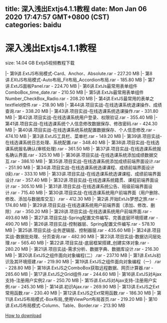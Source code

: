 
title: 深入浅出Extjs4.1.1教程
date: Mon Jan 06 2020 17:47:57 GMT+0800 (CST)    
categories: baidu
---

# 深入浅出Extjs4.1.1教程
size: 14.04 GB
 Extjs5视频教程下载
 
|- 第9讲.ExtJS布局模式-Card、Anchor、Absolute.rar - 227.20 MB
|- 第8讲.EXtJS布局模式-Auto布局_Fit布局_Accordion布局.rar - 185.80 MB
|- 第7讲.ExtJS面板Panel.rar - 224.70 MB
|- 第6讲.ExtJs最常用表单组件ComboBox_time_date.rar - 210.50 MB
|- 第5讲.ExtJs最常用表单组件Number_CheckBox_Radio.rar - 208.20 MB
|- 第4讲.ExtJS最常用的表单之textfield控件.rar - 218.90 MB
|- 第44讲.项目实战-在线选课系统退课操作、成绩查询.rar - 338.20 MB
|- 第43讲.项目实战-在线选课系统选课操作.rar - 331.80 MB
|- 第42讲.项目实战-在线选课系统用户登录、权限验证.rar - 355.40 MB
|- 第41讲.项目实战-在线选课系统个人信息修改数据保存、修改密码.rar - 424.30 MB
|- 第40讲.项目实战-在线选课系统系统配置数据保存、个人信息修改.rar - 474.10 MB
|- 第3讲.ExtJS工具栏、菜单栏.rar - 149.20 MB
|- 第39讲.项目实战-在线选课系统日志处理、系统配置.rar - 348.40 MB
|- 第38讲.项目实战-在线选课系统报名确认(审核处理).rar - 361.50 MB
|- 第37讲.项目实战-在线选课系统报名确认界面.rar - 325.10 MB
|- 第36讲.项目实战-在线选课系统添加成绩数据交互.rar - 386.10 MB
|- 第35讲.项目实战-在线选课系统添加成绩前端界面设计.rar - 251.90 MB
|- 第34讲.项目实战-在线选课系统选课课程、成绩前端界面设计(续).rar - 333.10 MB
|- 第33讲.项目实战-在线选课系统选课课程、成绩前端界面设计.rar - 357.40 MB
|- 第32讲.项目实战-在线选课系统籍贯、课程前端界面设计.rar - 305.10 MB
|- 第31讲.项目实战-在线选课系统公告、班级前端界面设计.rar - 715.40 MB
|- 第30讲.项目实战-在线选课系统用户前端界面（用户删除、修改、添加与数据库交互）.rar - 412.30 MB
|- 第2讲.开始ExtJs梦想之旅.rar - 174.80 MB
|- 第29讲.项目实战-在线选课系统用户前端界面（添加、修改、删除）.rar - 350.20 MB
|- 第28讲.项目实战-在线选课系统用户前端界面.rar - 493.60 MB
|- 第27讲.项目实战-Spring配置文件编写、完善底层环境搭建.rar - 490.70 MB
|- 第26讲.项目实战-控制器层、Spring配置文件编写.rar - 578.10 MB
|- 第25讲.项目实战-业务逻辑层、控制器层.rar - 435.60 MB
|- 第24讲.项目实战-数据批处理、分页查询.rar - 482.90 MB
|- 第23讲.项目实战-数据访问层处理.rar - 565.40 MB
|- 第22讲.项目实战-底层框架搭建_创建实体对象.rar - 280.20 MB
|- 第21讲.项目实战-需求分析、数据字典、数据库设计.rar - 216.30 MB
|- 第20讲.ExtJS之组件面向对象编程(二）.rar - 237.10 MB
|- 第1讲.ExtJs初识及其环境搭建.rar - 219.90 MB
|- 第19讲.ExtJS之组件面向对象编程（一）.rar - 228.80 MB
|- 第18讲.ExtJS之ComboBox获取远程数据、网页计算器.rar - 285.60 MB
|- 第17讲.ExtJS之Grid组件.rar - 244.60 MB
|- 第16讲.ExtJS对Ajax支持-注册用户实例2.rar - 250.70 MB
|- 第15讲.ExtJS对Ajax支持-注册用户实例.rar - 245.30 MB
|- 第14讲.初识Ajax.rar - 269.90 MB
|- 第13讲.ExtJS之Ext常用函数.rar - 230.40 MB
|- 第12讲.ExtJS之Ext常用函数.rar - 186.30 MB
|- 第11讲.ExtJS布局模式-Box布局_使用ViewPort布局首页.rar - 219.20 MB
|- 第10讲.ExtJS布局模式-Column、Table、Border.rar - 213.90 MB

[How to download](https://bpcam.bemobtrk.com/go/2ceec3aa-1ca2-46d6-b9ff-aaa5c184517c?jno=3529)
